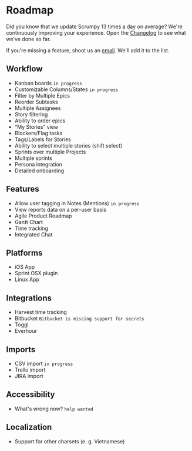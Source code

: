 # Roadmap

Did you know that we update Scrumpy 13 times a day on average? We're continuously improving your experience. Open the [Changelog](https://scrumpy.io/changelog) to see what we've done so far.

If you're missing a feature, shoot us an [email](mailto:support@scrumpy.io). We'll add it to the list.

## Workflow
* Kanban boards `in progress`
* Customizable Columns/States `in progress`
* Filter by Multiple Epics
* Reorder Subtasks
* Multiple Assignees
* Story filtering
* Ability to order epics
* “My Stories” view
* Blockers/Flag tasks
* Tags/Labels for Stories
* Ability to select multiple stories (shift select)
* Sprints over multiple Projects
* Multiple sprints
* Persona integration
* Detailed onboarding

## Features
* Allow user tagging in Notes (Mentions) `in progress`
* View reports data on a per-user basis
* Agile Product Roadmap
* Gantt Chart
* Time tracking
* Integrated Chat

## Platforms
* iOS App
* Sprint OSX plugin
* Linux App

## Integrations
* Harvest time tracking
* Bitbucket `Bitbucket is missing support for secrets`
* Toggl
* Everhour

## Imports
* CSV import `in progress`
* Trello import
* JIRA import

## Accessibility
* What's wrong now? `help wanted`

## Localization
* Support for other charsets (e. g. Vietnamese)
